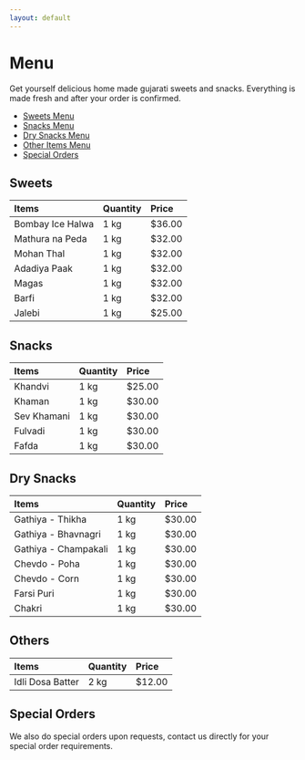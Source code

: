 ```yaml
---
layout: default
---
```


# Menu
Get yourself delicious home made gujarati sweets and snacks.
Everything is made fresh and after your order is confirmed.

* [Sweets Menu](#sweets)
* [Snacks Menu](#snacks)
* [Dry Snacks Menu](#dry-snacks)
* [Other Items Menu](#others)
* [Special Orders](#special-orders)


## Sweets

| Items            | Quantity | Price   |
|:-----------------|:---------|:--------|
| Bombay Ice Halwa | 1 kg     | $36.00  |
| Mathura na Peda  | 1 kg     | $32.00  |
| Mohan Thal       | 1 kg     | $32.00  |
| Adadiya Paak     | 1 kg     | $32.00  |
| Magas            | 1 kg     | $32.00  |
| Barfi            | 1 kg     | $32.00  |
| Jalebi           | 1 kg     | $25.00  |


## Snacks

| Items            | Quantity | Price   |
|:-----------------|:---------|:--------|
| Khandvi          | 1 kg     | $25.00  |
| Khaman           | 1 kg     | $30.00  |
| Sev Khamani      | 1 kg     | $30.00  |
| Fulvadi          | 1 kg     | $30.00  |
| Fafda            | 1 kg     | $30.00  |


## Dry Snacks

| Items                | Quantity | Price   |
|:---------------------|:---------|:--------|
| Gathiya - Thikha     | 1 kg     | $30.00  |
| Gathiya - Bhavnagri  | 1 kg     | $30.00  |
| Gathiya - Champakali | 1 kg     | $30.00  |
| Chevdo - Poha        | 1 kg     | $30.00  |
| Chevdo - Corn        | 1 kg     | $30.00  |
| Farsi Puri           | 1 kg     | $30.00  |
| Chakri               | 1 kg     | $30.00  |


## Others

| Items            | Quantity | Price   |
|:-----------------|:---------|:--------|
| Idli Dosa Batter | 2 kg     | $12.00  |


## Special Orders

We also do special orders upon requests, contact us directly for
your special order requirements.
